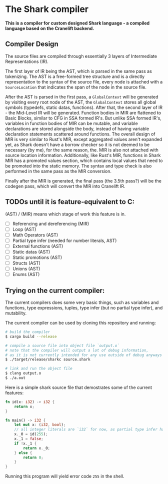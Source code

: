 # The Shark compiler

**This is a compiler for custom designed Shark language - a compiled language based on the Cranelift
backend.**

## Compiler Design

The source files are compiled through essentially 3 layers of Intermediate Representations (IR).

The first layer of IR being the AST, which is parsed in the same pass as tokenizing. The AST is a
free-formed tree structure and is a directly representation to the syntax of the source file, every
node is attached with a `SourceLocation` that indicates the span of the node in the source file.

After the AST is parsed in the first pass, a `GlobalContext` will be generated by visiting every
root node of the AST, the `GlobalContext` stores all global symbols (typedefs, static datas,
functions). After that, the second layer of IR - the Mid-Level IR will be generated. Function bodies
in MIR are flattened to Basic Blocks, similar to CFG in SSA formed IR's. But unlike SSA formed IR's,
variables in function bodies of MIR can be mutable, and variable declarations are stored alongside
the body, instead of having variable declaration statements scattered around functions. The overall
design of MIR is very similar to Rust's MIR, except aggregated values aren't expanded yet, as Shark
doesn't have a borrow checker so it is not deemed to be necessary (by me), for the same reason, the.
MIR is also not attached with source location information. Additionally, like Rust's MIR, functions
in Shark MIR has a promoted values section, which contains local values that need to be promoted
into the static memory. The syntax and type check is also performed in the same pass as the MIR
conversion.

Finally after the MIR is generated, the final pass (the 3.5th pass?) will be the codegen pass, which
will convert the MIR into Cranelift IR.

## TODOs until it is feature-equivalent to C:

(AST) / (MIR) means which stage of work this feature is in.

- [ ] Referencing and dereferencing (MIR)
- [ ] Loop (AST)
- [ ] Math Operators (AST)
- [ ] Partial type infer (needed for number literals, AST)
- [ ] External functions (AST)
- [ ] Static datas (AST)
- [ ] Static promotions (AST)
- [ ] Structs (AST)
- [ ] Unions (AST)
- [ ] Enums (AST)

## Trying on the current compiler:

The current compilers does some very basic things, such as variables and functions, type
expressions, tuples, type infer (but no partial type infer), and mutability.

The current compiler can be used by cloning this repository and running:

```bash
# build the compiler
$ cargo build --release

# compile a source file into object file `output.o`
# note that the compiler will output a lot of debug information,
# as it is not currently intended for any use outside of debug anyways
$ ./target/release/sharkc source.shark

# link and run the object file
$ clang output.o
$ ./a.out
```

Here is a simple shark source file that demostrates some of the current features:

```rust
fn id(x: i32) -> i32 {
    return x;
}

fn main() -> i32 {
    let mut x: (i32, bool);
    // all integer literals are `i32` for now, as partial type infer hasn't been added yet.
    x._0 = id(255);
    x._1 = false;
    if !x._1 {
        return x._0;
    } else {
        return 0;
    }
}
```

Running this program will yield error code `255` in the shell.
